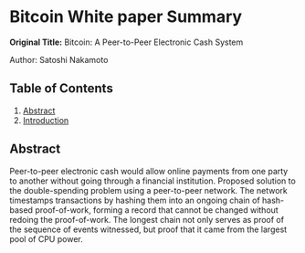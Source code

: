 # Bitcoin White paper Summary

**Original Title:**
Bitcoin: A Peer-to-Peer Electronic Cash System

Author:
Satoshi Nakamoto

## Table of Contents
1. [Abstract](#abstract)
2. [Introduction](#introduction)

## Abstract

Peer-to-peer electronic cash would allow online payments from one party to another without going through a financial institution. 
Proposed solution to the double-spending problem using a peer-to-peer network. The network timestamps transactions by hashing them into an ongoing chain of hash-based proof-of-work, forming a record that cannot be changed without redoing the proof-of-work. The longest chain not only serves as proof of the sequence of events witnessed, but proof that it came from the largest pool of CPU power.
